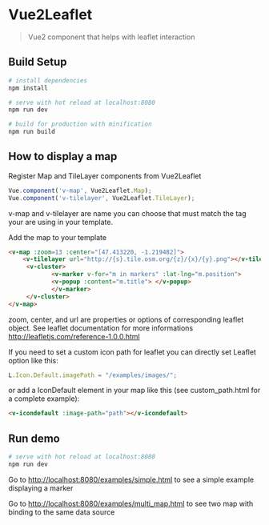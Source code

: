 # Vue2Leaflet

> Vue2 component that helps with leaflet interaction

## Build Setup

``` bash
# install dependencies
npm install

# serve with hot reload at localhost:8080
npm run dev

# build for production with minification
npm run build
```
## How to display a map
Register Map and TileLayer components from Vue2Leaflet

``` javascript
Vue.component('v-map', Vue2Leaflet.Map);
Vue.component('v-tilelayer', Vue2Leaflet.TileLayer);
```
v-map and v-tilelayer are name you can choose that must match the tag your are using in your template.

Add the map to your template
``` html
<v-map :zoom=13 :center="[47.413220, -1.219482]">
	<v-tilelayer url="http://{s}.tile.osm.org/{z}/{x}/{y}.png"></v-tilelayer>
	 <v-cluster>
    		<v-marker v-for="m in markers" :lat-lng="m.position">
			<v-popup :content="m.title"> </v-popup>
    		</v-marker>
  	 </v-cluster>
</v-map>
```
zoom, center, and url are properties or options of corresponding leaflet object.
See leaflet documentation for more informations <http://leafletjs.com/reference-1.0.0.html>

If you need to set a custom icon path for leaflet you can directly set Leaflet option like this:
``` javascript
L.Icon.Default.imagePath = "/examples/images/";
```
or add a IconDefault element in your map like this (see custom_path.html for a complete example):
``` html
<v-icondefault :image-path="path"></v-icondefault>
```
## Run demo
``` bash
# serve with hot reload at localhost:8080
npm run dev
```
Go to <http://localhost:8080/examples/simple.html> to see a simple example displaying a marker

Go to <http://localhost:8080/examples/multi_map.html> to see two map with binding to the same data source
